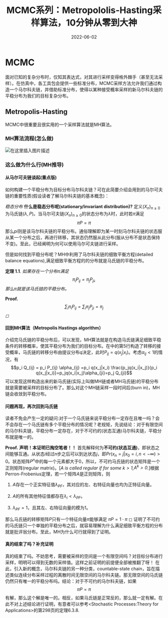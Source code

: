 ﻿---
title: MCMC系列：Metropololis-Hasting采样算法，10分钟从零到大神
date: 2022-06-02
tags: 统计学
categories: 信号
thumbnail: /images/MCMC/Thumbnail.jpg
mathjax: true
---
# MCMC

面对已知的复杂分布时，仅知其表达式，对其进行采样变得格外棘手（甚至无法采样）。在仿真中，各工具包会提供一些标准分布，MCMC采样方法允许我们通过构造一个马尔科夫链，并借助标准分布，使得以某种接受概率采样的新马尔科夫链的平稳分布为我们的目标复杂分布。

## Metropolis-Hasting

MCMC中很重要且很实用的一个采样算法就是MH算法。

### MH算法流程(怎么做)

![在这里插入图片描述](https://img-blog.csdnimg.cn/da80fe5bb4c94854b8a02a35b5cb1702.jpg?x-oss-process=image/watermark,type_ZmFuZ3poZW5naGVpdGk,shadow_10,text_aHR0cHM6Ly9ibG9nLmNzZG4ubmV0L3NoYXJlNzI3MTg2NjMw,size_16,color_FFFFFF,t_70#pic_center)




### 这么做为什么行(MH推导)

#### 从马尔可夫链谈起(重点版)

如何构建一个平稳分布为目标分布马尔科夫链？可在此简要介绍会用到的马尔可夫链的重要性质(假设读者了解马尔科夫链的基本概念)：

*稳态分布*  **什么是稳态分布呢(stationary/invariant distribution)?** 定义$(X_n)_{n\geq 0}$为马氏链$(\lambda,P)$。当马尔可夫链$(X_n)_{n\geq 0}$的状态分布为$\lambda$时，此时若$\pi$满足
$$\pi P=\pi$$
那么$pi$则是该马尔科夫链的平稳分布。通俗理解即为某一时刻马尔科夫链的状态服从某一个分布之后，再进行转移，其状态仍然服从此分布(服从分布不是状态保持不变)。至此，已经阐明为何可以使用马尔可夫链进行采样。

但是如何找到平稳分布呢？MH中利用了马尔科夫链的细致平衡方程(detailed
balance equations),满足细致平衡方程的的分布就是马氏链的平稳分布。


**定理 1.1**. 
*如果存在一个分布$\pi$满足$$\pi_i P_{ij} = \pi_j P_{ji},$$ 那么$\pi$就是该马氏链的平稳分布。*


**Proof.** *$$\sum_{i} \pi_i P_{ij}=\sum_{i}\pi_j P_{ji}=\pi_j$$ ◻*

#### 回到MH算法（Metropolis Hastings algorithm） 

介绍完马氏链的平稳分布后，可以发现，MH算法就是在构造马氏链满足细致平稳条件的转移概率，使其平稳分布为我们的目标分布。在中的第5行构造了转移的接受概率，马氏链的转移分布由提议分布$q$决定，此时$P_{ij}=q(x_j|x_i)$。考虑$\alpha_{ij}<1$的情况，有
$$p_i Q_{ij} = p_i P_{ij} \alpha_{ij} =p_i q(x_j|x_i) \frac{p_jq(x_i|x_j)}{p_i q(x_j|x_i)}=p_jq(x_i|x_j)\alpha_{ji}=p_j Q_{ji}$$
可以发现这样构造出来的新马氏链(实际上叫做MH链或者MH马氏链)的平稳分布就是需要被采样的目标分布了。那么对这个MH链采样一段时间后(burn
in)，MH链会收敛到平稳分布。

#### 问题再现，再次回到马氏链

读者不免会产生一定的疑问:对于一个马氏链来说平稳分布一定存在且唯一吗？会不会存在一个马氏链有多个平稳分布的情况呢？老规矩，先说结论：对于有限空间的马尔科夫链，平稳分布一定存在，对于不可约的(状态互通)马尔科夫链，平稳分布就是唯一的。


**Proof.** 
**声明！本证明已掏空笔者！！**
首先解释何为**不可约(状态互通)**，即状态之间能够互通。从状态$i$经过$n$步之后可以到达状态$j$，即$Pr(x_n=j|x_0=i,n<-\infty)>0$。状态矩阵$P^n$中的每一个元素都大于$0$，所以，不可约马氏链的状态矩阵是一个正则矩阵(regular matrix)。\[*$A$ is called regular if for some $k>1$,$A^k>0$.*\]根据Perron-Frobenius定理，若一个矩阵$A$是正则矩阵，则

1.  $A$存在一个正实特征值$\lambda_{PF}$，其对应的左、右特征向量也均为正特征向量。

2.  $A$的所有其他特征值都存在$\lambda_i < \lambda_{PF}$。

3.  $\lambda_{PF}=1$，且其左、右特征向量的模为$1$。

那么马氏链的转移矩阵$P$只有一个特征向量$\pi$能够满足
$\pi P=1\cdot\pi$ ◻
证明了不可约的马氏链只一个单独的平稳分布之后，就容易理解为什么满足细致平衡方程的分布就是批评翁分布。至此，MH为什么可行就得到了证明。

#### 真的结束了吗？补充证明

真的结束了吗。不妨思考，需要被采样的空间是一个有限空间吗？对目标分布进行采样，明明可以得到无数的采样值。这样之前证明的前提便全部被推翻了呀！
在此，引入新的概念，马尔科夫链的另一种分类，countable-state
chain，旨在描述类似连续分布采样过程的离散时间无限空间的马尔科夫链。那无限空间的马氏链仍然只有唯一的平稳分布吗。结论：对于不可约的马尔科夫链，如果
$$\pi P=\pi$$有解，那么这个解是唯一的。相反，如果马氏链是正常反的，那么就一定有解。在此不对上述结论进行证明，有意者可以参考\<Stochastic
Processes:Theory for Applications>的第298页的定理6.3.8.
